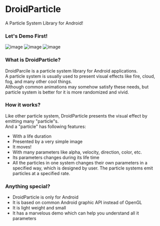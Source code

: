 # DroidParticle
A Particle System Library for Android!

### Let's Demo First!
![image](https://github.com/sunty2016/DroidParticle/blob/master/image/1.gif)
![image](https://github.com/sunty2016/DroidParticle/blob/master/image/2.gif)
![image](https://github.com/sunty2016/DroidParticle/blob/master/image/3.gif)

### What is DroidParticle?
DroidParcile is a particle system library for Android applications.<br/>
A particle system is usually used to present visual effects like fire, cloud, fog, and many other cool things.<br/>
Although common animations may somehow satisfy these needs, but particle system is better for it is more randomized and vivid.

### How it works?
Like other particle system, DroidParticle presents the visual effect by emitting many "particle"s.<br/>
And a "particle" has following features:
* With a life duration
* Presented by a very simple image
* It moves!
* With many parameters like alpha, velocity, direction, color, etc.
* Its parameters changes during its life time
* All the particles in one system changes their own parameters in a specified way, which is designed by user.
The particle systems emit particles at a specified rate.<br/>

### Anything special?

* DroidParticle is only for Android
* It is based on common Android graphic API instead of OpenGL
* It is light weight and small
* It has a marvelous demo which can help you understand all it parameters
